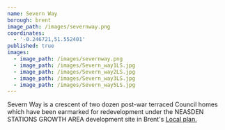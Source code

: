```yaml
---
name: Severn Way
borough: brent
image_path: /images/severnway.png
coordinates:
  - '-0.246721,51.552401'
published: true
images:
  - image_path: /images/severnway.png
  - image_path: /images/Severn_way1LS.jpg
  - image_path: /images/Severn_way2LS.jpg
  - image_path: /images/Severn_way3LS.jpg
  - image_path: /images/Severn_way5LS.jpg
---
```

Severn Way is a crescent of two dozen post-war terraced Council homes which have been earmarked for redevelopment under the NEASDEN STATIONS GROWTH AREA development site in Brent's [Local plan.](https://www.brent.gov.uk/media/16411848/draft-local-plan-east.pdf)

